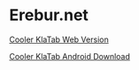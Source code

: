 # Erebur.net
<a href="/klatab" download>Cooler KlaTab Web Version<a>

<a href="releases/klatab.apk" download>Cooler KlaTab Android Download<a>